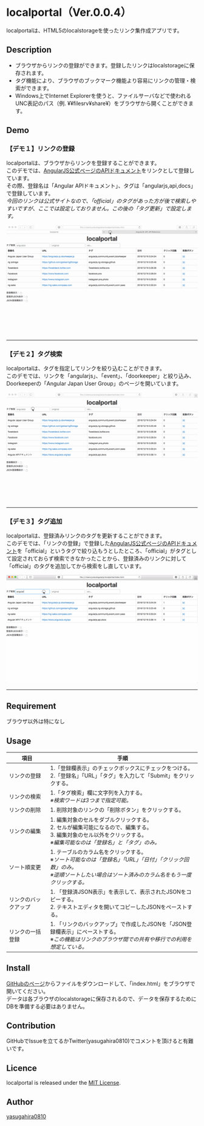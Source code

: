 localportal（Ver.0.0.4）
====

localportalは、HTML5のlocalstorageを使ったリンク集作成アプリです。  

## Description

- ブラウザからリンクの登録ができます。登録したリンクはlocalstorageに保存されます。
- タグ機能により、ブラウザのブックマーク機能より容易にリンクの管理・検索ができます。
- Windows上でInternet Explorerを使うと、ファイルサーバなどで使われるUNC表記のパス（例. ¥¥filesrv¥share¥）をブラウザから開くことができます。

## Demo

### 【デモ１】リンクの登録

localportalは、ブラウザからリンクを登録することができます。  
このデモでは、[AngularJS公式ページのAPIドキュメント](https://docs.angularjs.org/api)をリンクとして登録しています。  
その際、登録名は「Angular APIドキュメント」、タグは「angularjs,api,docs」で登録しています。  
*今回のリンクは公式サイトなので、「official」のタグがあった方が後で検索しやすいですが、ここでは設定しておりません。この後の「タグ更新」で設定します。*

![登録](img/Demo1_register.gif)

---

### 【デモ２】タグ検索

localportalは、タグを指定してリンクを絞り込むことができます。  
このデモでは、リンクを「angularjs」、「event」、「doorkeeper」と絞り込み、Doorkeeperの「Angular Japan User Group」のページを開いています。

![検索](img/Demo2_search.gif)

---

### 【デモ３】タグ追加

localportalは、登録済みリンクのタグを更新することができます。  
このデモでは、「リンクの登録」で登録した[AngularJS公式ページのAPIドキュメント](https://docs.angularjs.org/api)を「official」というタグで絞り込もうとしたところ、「official」がタグとして設定されておらず検索できなかったことから、登録済みのリンクに対して「official」のタグを追加してから検索をし直しています。

![タグ追加](img/Demo3_tag_add.gif)

---

## Requirement

ブラウザ以外は特になし

## Usage

|項目|手順|
|---|---|
|リンクの登録|1.「登録欄表示」のチェックボックスにチェックをつける。</br>2.「登録名」「URL」「タグ」を入力して「Submit」をクリックする。|
|リンクの検索|1.「タグ検索」欄に文字列を入力する。</br>*※検索ワードは3つまで指定可能。*|
|リンクの削除|1. 削除対象のリンクの「削除ボタン」をクリックする。|
|リンクの編集|1. 編集対象のセルをダブルクリックする。</br>2. セルが編集可能になるので、編集する。</br>3. 編集対象のセル以外をクリックする。</br>*※編集可能なのは「登録名」と「タグ」のみ。*|
|ソート順変更|1. テーブルのカラム名をクリックする。</br>※*ソート可能なのは「登録名」「URL」「日付」「クリック回数」のみ。*</br>*※逆順ソートしたい場合はソート済みのカラム名をもう一度クリックする。*|
|リンクのバックアップ|1. 「登録済JSON表示」を表示して、表示されたJSONをコピーする。</br>2. テキストエディタを開いてコピーしたJSONをペーストする。|
|リンクの一括登録|1. 「リンクのバックアップ」で作成したJSONを「JSON登録欄表示」にペーストする。</br>※*この機能はリンクのブラウザ間での共有や移行での利用を想定している。*|


## Install

[GitHubのページ](https://github.com/yasugahira0810/localportal)からファイルをダウンロードして、「index.html」をブラウザで開いてください。  
データは各ブラウザのlocalstorageに保存されるので、データを保存するためにDBを準備する必要はありません。

## Contribution

GitHubでIssueを立てるかTwitter(yasugahira0810)でコメントを頂けると有難いです。

## Licence

localportal is released under the [MIT License](http://www.opensource.org/licenses/MIT).

## Author

[yasugahira0810](https://github.com/yasugahira0810)
